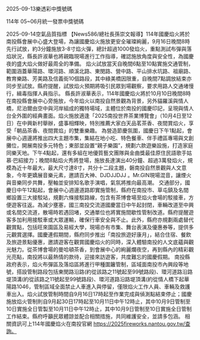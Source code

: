 
2025-09-13樂透彩中獎號碼

                                
114年 05~06月統一發票中獎號碼
                             
2025-09-14空氣品質指標
                              【News586/總社長孫崇文報導】114年國慶焰火將於南投縣會展中心盛大登場，為讓國慶焰火施放更安全璀璨絢麗，9月16日晚間8時先行試放，約3分鐘施放3-8寸焰火彈，總計超過1000發焰火，重點測試布彈與落焰狀況，縣長許淑華也將親臨現場進行工作指導，確認施放角度與安全性，為國慶夜的盛大焰火做好最周全的準備。 焰火試放當天自晚間6點至10點實施交通管制，範圍涵蓋華陽路、環河路、順溪北路、東閔路、營中路、平山排水坑路、祖廟路、教育樂路、芳美路及信義街10個路段，其中綠美橋因限重，自晚間7點調放結束亦同步至試放。縣府提醒，試放焰火預期將吸引民眾到場觀察，要求用路人交通堵慢行，緝毒指揮人員指示。 縣長許淑華表示，114年國慶焰火將於10月10日晚間8時在南投縣會展中心旁施放，今年焰火以南投自然景觀為背景，另外貓羅溪與情人橋，尼泊爾由空中與河岸組成的獨特場域，主體位於南投的國慶印記，呈現與情人台全外圍的經典畫面。焰火施放適逢「2025南投世界茶業博覽會」（10月4日至12日）在中興新村舉辦，盛事相輝映，特別推薦大家白天品茗茶香、夜間賞焰火，享受「朝品茶香、夜間賞焰」的雙重樂趣。 為營造節慶氛圍，國慶日下午1點起，會展中心週邊將推出四大主題市集，集結在地小吃、特色餐車、伴手禮區專場與文創攤位，開展南投多元特色；東部並設置“親子樂園”，規劃六款遊樂設施，打造家庭同樂天地。下午4點起，還有多組在地優質藝文團隊與金曲獎最佳原住民語歌手姑慕·巴紹接力；晚間8點焰火秀將登場，施放長達演出40分鐘、超過3萬發焰火，規模為近十年最大，最大尺寸達8寸，共分十二段主題，磐南投自然景觀與人文意象，今年更嬌展音樂元素，邀請百大神、DJDJJDJJ 。Mr.GIN現場混音，讓煙火與音樂同步共舞，壓軸並安排知名歌手演唱，氣氛將推向最高潮。 交通部分，國慶日中午12點起，會展中心週邊道路即實施管制，縣府在南投市、草屯鎮及名間鄉設置三大接駁站，規劃六條接駁路線，包含有茶博會場至焰火會場的駁接車，方便遊客往返。為減少壅塞，國三南投交流道國慶當日中午起封閉，車輛改道至中興或名間交流道，散場時若遇回堵，交通單位也將實施間歇性管制改道。縣府提醒遊客多加利用接駁車或大眾運輸，確保行車安全與不止。此外，縣府亦規劃兩處替代觀賞點，包括旺來園區及易經大學，現場亦有市集、舞台表演及優惠券等，提供多元觀賞選擇。國慶連假期間，縣府同步推出「南投旅遊好康月」，結合住宿、餐飲及旅遊景點優惠，邀請遊客在觀賞國慶焰火的同時，深入體驗南投的人文底蘊與觀光魅力。從茶博會場的曼哈頓茶香，到會展中心的絢麗爛夜空，再到縣內的精彩觀光亮點，南投將以最熱情的款待，迎接來訪遊客，共度難忘的國慶假期。 南投縣政府表示，焰火布彈區及落焰區將進行甲種圍籬管制，區域面南投市內興段等地號，搭設管制路段包括東閔路沿路(約從該路之11號起至99號路段)、環河道路沿路堤頂溝(約從該路之11號起至99號路段)、環河道路沿路堤頂溝(約從情人橋下起華陽路1046，管制區域全面禁止人車進入與停留，僅限焰火工作人員、車輛及救護車出入。焰火試放管制時間自9月16日17時起至作業完成與偵測點結束停止；國慶施放焰火管制則自9月起30日17時起至10月11日中午12時止，其中10月9日管制至10日實施全日管製至10月11日中午12時止，其中10月9日管制至10日實施全日管制工作結束。縣府呼籲民眾體諒並配合相關措施，共同維護安全，並請多包涵。 相關資訊可上114年國慶焰火在南投官網 https://2025fireworks.nantou.gov.tw/查詢。